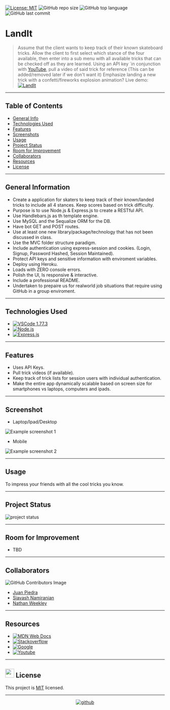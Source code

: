 [![License: MIT](https://custom-icon-badges.demolab.com/badge/license-MIT-yellowgreen.svg?logo=law)](https://opensource.org/licenses/MIT)
![GitHub repo size](https://custom-icon-badges.demolab.com/github/repo-size/juan-piedra/LandIt?logo=repo)
![GitHub top language](https://img.shields.io/github/languages/top/juan-piedra/LandIt?logo=javascript&logoColor=f5f5f5)
![GitHub last commit](https://custom-icon-badges.demolab.com/github/last-commit/juan-piedra/LandIt?logo=git-commit)

# LandIt

> Assume that the client wants to keep track of their known skateboard tricks.
> Allow the client to first select which stance of the four available, then enter into a sub menu with all available tricks that can be checked off as they are learned.
> Using an API key `in conjunction with [YouTube](https://www.youtube.com), pull a video of said trick for reference (This can be added/removed later if we don't want it)
> Emphasize landing a new trick with a confetti/fireworks explosion animation?
> Live demo: [![LandIt](https://custom-icon-badges.demolab.com/badge/LandIt-blue?logo=link)](https://juan-piedra/LandIt)

---

## Table of Contents

- [General Info](#general-information)
- [Technologies Used](#technologies-used)
- [Features](#features)
- [Screenshots](#screenshots)
- [Usage](#usage)
- [Project Status](#project-status)
- [Room for Improvement](#room-for-improvement)
- [Collaborators](#collaborators)
- [Resources](#resources)
- [License](#resources)

---

## General Information

- Create a application for skaters to keep track of their known/landed tricks to include all 4 stances. Keep scores based on trick difficulty.
- Purpose is to use Node.js & Express.js to create a RESTful API.
- Use Handlebars.js as th template engine.
- Use MySQL and the Sequalize ORM for the DB.
- Have bot GET and POST routes.
- Use at least one new library/package/technology that has not been discussed in class.
- Use the MVC folder structure paradigm.
- Include authentication using express-session and cookies. (Login, Signup, Password Hashed, Session Maintained).
- Protect API keys and sensitive information with enviroment variables.
- Deploy using Heroku.
- Loads with ZERO console errors.
- Polish the UI, Is responsive & interactive.
- Include a professional README.
- Undertaken to prepaire us for realworld job situations that require using GitHub in a group enviroment.

---

## Technologies Used

- [![VSCode 1.77.3](https://custom-icon-badges.demolab.com/badge/VSCode-blue?logo=visualstudiocode)](https://code.visualstudio.com/updates/v1_78)
- [![Node.js](https://img.shields.io/badge/Node.js-FF6C37?style=flat&logo=node.js&logoColor=white)](https://nodejs.org/en)
- [![Express.js](https://custom-icon-badges.demolab.com/badge/Express.js-blue?logo=express.js)](https://expressjs.com/)

---

## Features

- Uses API Keys.
- Pull trick videos (if available).
- Keep track of trick lists for session users with individual authentication.
- Make the entire app dynamically scalable based on screen size for smartphones vs laptops, computers and ipads.

---

## Screenshot

- Laptop/Ipad/Desktop

![Example screenshot 1](./assets/images/01ss.gif)
- Mobile

![Example screenshot 2](./assets/images/02ss.gif)

---

## Usage

To impress your friends with all the cool tricks you know.

---

## Project Status

![project status](https://img.shields.io/static/v1?label=Complete&message=01%&color=success)


---

## Room for Improvement

- TBD

---

## Collaborators

![GitHub Contributors Image](https://contrib.rocks/image?repo=juan-piedra/LandIt)

- [Juan Piedra](https://github.com/juan-piedra/LandIt)
- [Siavash Namiranian](https://github.com/SiavashNamiranian)
- [Nathan Weekley](https://github.com/Nweekley84)

---

## Resources

- [![MDN Web Docs](https://custom-icon-badges.demolab.com/badge/MDN Web Docs-grey?logo=mdnwebdocs =blue)](https://developer.mozilla.org/en-US/)
- [![Stackoverflow](https://custom-icon-badges.demolab.com/badge/Stack Overflow-grey?logo=stackoverflow =orange)](https://stackoverflow.com/)
- [![Google](https://custom-icon-badges.demolab.com/badge/Google-grey?logo=google&logoColor=red)](https://www.google.com/)
- [![Youtube](https://custom-icon-badges.demolab.com/badge/Youtube-grey?logo=video&logoColor=red)](https://www.youtube.com/)

---

## <img src="https://icon-library.com/images/license-icon/license-icon-17.jpg" width="28"> License

This project is [MIT](https://opensource.org/licenses/MIT) licensed.

---

<div align="center">

[![github](./assets/images/githubcat.svg)](https://github.com)

</div>
